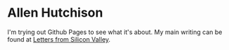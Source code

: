 # Allen Hutchison

I'm trying out Github Pages to see what it's about. My main writing can be found at [Letters from Silicon Valley](https://allen.hutchison.org).
